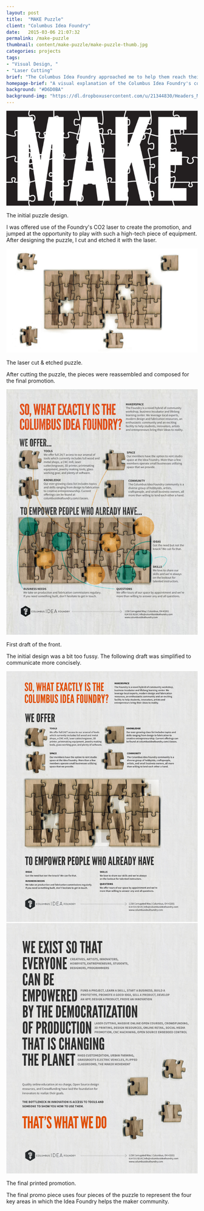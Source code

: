 ```yaml
---
layout: post
title:  "MAKE Puzzle"
client: "Columbus Idea Foundry"
date:   2015-03-06 21:07:32
permalink: /make-puzzle
thumbnail: content/make-puzzle/make-puzzle-thumb.jpg
categories: projects
tags:
- "Visual Design, "
- "Laser Cutting"
brief: "The Columbus Idea Foundry approached me to help them reach their target audience. The typical Idea Foundry member is someone who has an interest in making things, but doesn't have the tools to do so. After some discussion, we landed on the concept of using a puzzle to represent the &ldquo;missing pieces&rdquo; provided by the Foundry."
homepage-brief: "A visual explanation of the Columbus Idea Foundry's core mission."
background: "#D6D0BA"
background-img: "https://dl.dropboxusercontent.com/u/21344830/Headers_MakePuzzle.jpg"
---
```


<section class="wrapper post-section">
	<img src="/content/make-puzzle/make-puzzle-drawn.jpg" alt="">
	<p class="caption">The initial puzzle design.</p>
	<p>I was offered use of the Foundry's CO2 laser to create the promotion, and jumped at the opportunity to play with such a high-tech piece of equipment. After designing the puzzle, I cut and etched it with the laser.</p>
</section>

<section class="post-section__container">
	<div class="wrapper post-section">
		<img src="/content/make-puzzle/make-puzzle-cut.jpg" alt="">
		<p class="caption">The laser cut &amp; etched puzzle.</p>
		<p>After cutting the puzzle, the pieces were reassembled and composed for the final promotion.</p>
	</div>
</section>

<section class="wrapper post-section omega">
	<img src="/content/make-puzzle/make-puzzle-front-rough.jpg" alt="">
	<p class="caption">First draft of the front.</p>
	<p>The initial design was a bit too fussy. The following draft was simplified to communicate more concisely.</p>
</section>

<section class="wrapper post-section">
	<img src="/content/make-puzzle/make-puzzle-front.jpg" alt="">
	<img src="/content/make-puzzle/make-puzzle-back.jpg" alt="">
	<p class="caption">The final printed promotion.</p>
	<p>The final promo piece uses four pieces of the puzzle to represent the four key areas in which the Idea Foundry helps the maker community.</p>
</section>
